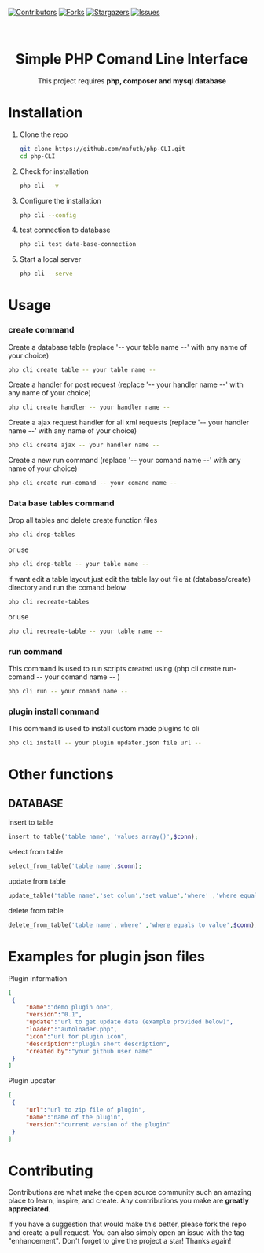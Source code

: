 <!-- badge -->

[![Contributors](https://img.shields.io/badge/Contributors-93b023?style=for-the-badge&logo=Contributors&logoColor=white)](https://github.com/mafuth/php-CLI/contributors)
[![Forks](https://img.shields.io/badge/Forks-93b023?style=for-the-badge&logo=Forks&logoColor=white)](https://github.com/mafuth/php-CLI/fork)
[![Stargazers](https://img.shields.io/badge/Stars-93b023?style=for-the-badge&logo=Stars&logoColor=white)](https://github.com/mafuth/php-CLI/)
[![Issues](https://img.shields.io/badge/Issues-FFA500?style=for-the-badge&logo=Issues&logoColor=white)](https://github.com/mafuth/php-CLI/issues)

<!-- PROJECT LOGO -->
<br />
<div align="center">
  <h1 align="center">Simple PHP Comand Line Interface</h1>

  <p align="center">
    This project requires <b>php, composer and mysql database</b>
  </p>
</div>

<!-- GETTING STARTED -->
# Installation

1. Clone the repo
   ```sh
   git clone https://github.com/mafuth/php-CLI.git
   cd php-CLI
   ```
2. Check for installation
   ```sh
   php cli --v
   ```
3. Configure the installation
   ```sh
   php cli --config
   ```
4. test connection to database
   ```sh
   php cli test data-base-connection
   ```
5. Start a local server
   ```sh
   php cli --serve
   ```

<!-- USAGE EXAMPLES -->
# Usage

### create command

Create a database table (replace '-- your table name --' with any name of your choice)
   ```sh
   php cli create table -- your table name --
   ```
Create a handler for post request (replace '-- your handler name --' with any name of your choice)
   ```sh
   php cli create handler -- your handler name --
   ```
Create a ajax request handler for all xml requests (replace '-- your handler name --' with any name of your choice)
   ```sh
   php cli create ajax -- your handler name --
   ```
Create a new run command (replace '-- your comand name --' with any name of your choice)
   ```sh
   php cli create run-comand -- your comand name --
   ```

### Data base tables command

Drop all tables and delete create function files
   ```sh
   php cli drop-tables
   ```
or use
   ```sh
   php cli drop-table -- your table name --
   ```
   
if want edit a table layout just edit the table lay out file at (database/create) directory and run the comand below
   ```sh
   php cli recreate-tables
   ```
or use
   ```sh
   php cli recreate-table -- your table name --
   ```
   

   
### run command
This command is used to run scripts created using (php cli create run-comand -- your comand name -- )
   ```sh
   php cli run -- your comand name --
   ```
### plugin install command
This command is used to install custom made plugins to cli
   ```sh
   php cli install -- your plugin updater.json file url --
   ```
   
   
<!-- Functions EXAMPLES -->
# Other functions

## DATABASE

insert to table
   ```php
   insert_to_table('table name', 'values array()',$conn);
   ```
select from table
   ```php
   select_from_table('table name',$conn);
   ```
update from table
   ```php
   update_table('table name','set colum','set value','where' ,'where equals to value',$conn);
   ```
delete from table
   ```php
   delete_from_table('table name','where' ,'where equals to value',$conn);
   ```
<!-- examples EXAMPLES -->
# Examples for plugin json files

Plugin information
   ```json
   [
    {
        "name":"demo plugin one",
        "version":"0.1",
        "update":"url to get update data (example provided below)",
        "loader":"autoloader.php",
        "icon":"url for plugin icon",
        "description":"plugin short description",
        "created by":"your github user name"
    }
  ]
   ```
   Plugin updater
   ```json
  [
    {
        "url":"url to zip file of plugin",
        "name":"name of the plugin",
        "version":"current version of the plugin"
    }
  ]
   ```


<!-- CONTRIBUTING -->
# Contributing

Contributions are what make the open source community such an amazing place to learn, inspire, and create. Any contributions you make are **greatly appreciated**.

If you have a suggestion that would make this better, please fork the repo and create a pull request. You can also simply open an issue with the tag "enhancement".
Don't forget to give the project a star! Thanks again!
